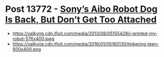 # Post 13772 - [Sony’s Aibo Robot Dog Is Back, But Don’t Get Too Attached](https://www.ifixit.com/News/13772/sony-aibo)

- https://valkyrie.cdn.ifixit.com/media/2013/08/05155428/i-printed-my-robot-576x400.jpeg
- https://valkyrie.cdn.ifixit.com/media/2016/01/05165130/tinkering-teen-600x400.png
